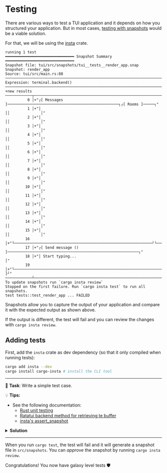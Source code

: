# Testing

There are various ways to test a TUI application and it depends on how you structured your application. But in most cases, [testing with snapshots](https://ratatui.rs/recipes/testing/snapshots/) would be a viable solution.

For that, we will be using the [insta](https://github.com/mitsuhiko/insta) crate.

```log
running 1 test
━━━━━━━━━━━━━━━━━━━━━━━━━━━━━━━ Snapshot Summary ━━━━━━━━━━━━━━━━━━━━━━━━━━━━━━━
Snapshot file: tui/src/snapshots/tui__tests__render_app.snap
Snapshot: render_app
Source: tui/src/main.rs:88
────────────────────────────────────────────────────────────────────────────────
Expression: terminal.backend()
────────────────────────────────────────────────────────────────────────────────
+new results
────────────┬───────────────────────────────────────────────────────────────────
          0 │+"┌[ Messages ]──────────────────────────────────────────────────┐┌[ Rooms ]─────┐"
          1 │+"│                                                              ││              │"
          2 │+"│                                                              ││              │"
          3 │+"│                                                              ││              │"
          4 │+"│                                                              ││              │"
          5 │+"│                                                              ││              │"
          6 │+"│                                                              ││              │"
          7 │+"│                                                              ││              │"
          8 │+"│                                                              ││              │"
          9 │+"│                                                              ││              │"
         10 │+"│                                                              ││              │"
         11 │+"│                                                              ││              │"
         12 │+"│                                                              ││              │"
         13 │+"│                                                              ││              │"
         14 │+"│                                                              ││              │"
         15 │+"│                                                              ││              │"
         16 │+"└──────────────────────────────────────────────────────────────┘└──────────────┘"
         17 │+"┌[ Send message () ]───────────────────────────────────────────────────────────┐"
         18 │+"│ Start typing...                                                              │"
         19 │+"└──────────────────────────────────────────────────────────────────────────[  ]┘"
────────────┴───────────────────────────────────────────────────────────────────
To update snapshots run `cargo insta review`
Stopped on the first failure. Run `cargo insta test` to run all snapshots.
test tests::test_render_app ... FAILED
```

Snapshots allow you to capture the output of your application and compare it with the expected output as shown above.

If the output is different, the test will fail and you can review the changes with `cargo insta review`.

## Adding tests

First, add the `insta` crate as dev dependency (so that it only compiled when running tests):

```sh
cargo add insta --dev
cargo install cargo-insta # install the CLI tool
```

---

🎯 **Task**: Write a simple test case.

💡 **Tips:**

- See the following documentation:
  - [Rust unit testing](https://doc.rust-lang.org/rust-by-example/testing/unit_testing.html)
  - [Ratatui backend method for retrieving te buffer](https://docs.rs/ratatui/latest/ratatui/struct.Terminal.html#method.backend)
  - [insta's assert_snapshot](https://docs.rs/insta/latest/insta/macro.assert_snapshot.html)

<details>
<summary><b>Solution</b></summary>

```rust
#[cfg(test)]
mod tests {
    use super::*;
    use insta::assert_snapshot;
    use ratatui::{backend::TestBackend, Terminal};

    #[tokio::test]
    async fn test_render_app() -> anyhow::Result<()> {
        let addr = Args::default();
        let addr = SocketAddr::new(addr.ip, addr.port);
        let mut app = App::new(addr);
        let mut terminal = Terminal::new(TestBackend::new(80, 20)).unwrap();
        terminal.draw(|frame| app.draw_ui(frame))?;
        assert_snapshot!(terminal.backend());
        Ok(())
    }
}
```

</details>

---

When you run `cargo test`, the test will fail and it will generate a snapshot file in `src/snapshots`. You can _approve_ the snapshot by running `cargo insta review`.

Congratulations! You now have galaxy level tests 🛡️
